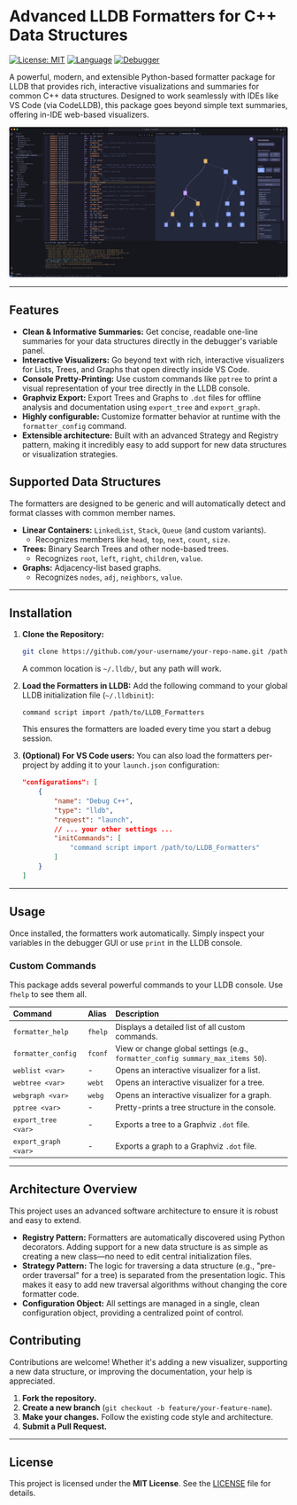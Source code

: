 # Advanced LLDB Formatters for C++ Data Structures

[![License: MIT](https://img.shields.io/badge/License-MIT-yellow.svg)](https://opensource.org/licenses/MIT)
[![Language](https://img.shields.io/badge/Language-Python-blue.svg)]()
[![Debugger](https://img.shields.io/badge/Debugger-LLDB-orange.svg)]()

A powerful, modern, and extensible Python-based formatter package for LLDB that provides rich, interactive visualizations and summaries for common C++ data structures. Designed to work seamlessly with IDEs like VS Code (via CodeLLDB), this package goes beyond simple text summaries, offering in-IDE web-based visualizers.

![Showcase Example](/Assets/Example.webp)

---

## Features

- **Clean & Informative Summaries:** Get concise, readable one-line summaries for your data structures directly in the debugger's variable panel.
- **Interactive Visualizers:** Go beyond text with rich, interactive visualizers for Lists, Trees, and Graphs that open directly inside VS Code.
- **Console Pretty-Printing:** Use custom commands like `pptree` to print a visual representation of your tree directly in the LLDB console.
- **Graphviz Export:** Export Trees and Graphs to `.dot` files for offline analysis and documentation using `export_tree` and `export_graph`.
- **Highly configurable:** Customize formatter behavior at runtime with the `formatter_config` command.
- **Extensible architecture:** Built with an advanced Strategy and Registry pattern, making it incredibly easy to add support for new data structures or visualization strategies.

## Supported Data Structures

The formatters are designed to be generic and will automatically detect and format classes with common member names.

- **Linear Containers:** `LinkedList`, `Stack`, `Queue` (and custom variants).
  - Recognizes members like `head`, `top`, `next`, `count`, `size`.
- **Trees:** Binary Search Trees and other node-based trees.
  - Recognizes `root`, `left`, `right`, `children`, `value`.
- **Graphs:** Adjacency-list based graphs.
  - Recognizes `nodes`, `adj`, `neighbors`, `value`.

---

## Installation

1. **Clone the Repository:**

   ```sh
   git clone https://github.com/your-username/your-repo-name.git /path/to/LLDB_Formatters
   ```

   A common location is `~/.lldb/`, but any path will work.

2. **Load the Formatters in LLDB:**
   Add the following command to your global LLDB initialization file (`~/.lldbinit`):

   ```
   command script import /path/to/LLDB_Formatters
   ```

   This ensures the formatters are loaded every time you start a debug session.

3. **(Optional) For VS Code users:**
   You can also load the formatters per-project by adding it to your `launch.json` configuration:

   ```json
   "configurations": [
       {
           "name": "Debug C++",
           "type": "lldb",
           "request": "launch",
           // ... your other settings ...
           "initCommands": [
               "command script import /path/to/LLDB_Formatters"
           ]
       }
   ]
   ```

---

## Usage

Once installed, the formatters work automatically. Simply inspect your variables in the debugger GUI or use `print` in the LLDB console.

### Custom Commands

This package adds several powerful commands to your LLDB console. Use `fhelp` to see them all.

| Command              | Alias   | Description                                                                     |
| :------------------- | :------ | :------------------------------------------------------------------------------ |
| `formatter_help`     | `fhelp` | Displays a detailed list of all custom commands.                                |
| `formatter_config`   | `fconf` | View or change global settings (e.g., `formatter_config summary_max_items 50`). |
| `weblist <var>`      | -       | Opens an interactive visualizer for a list.                                     |
| `webtree <var>`      | `webt`  | Opens an interactive visualizer for a tree.                                     |
| `webgraph <var>`     | `webg`  | Opens an interactive visualizer for a graph.                                    |
| `pptree <var>`       | -       | Pretty-prints a tree structure in the console.                                  |
| `export_tree <var>`  | -       | Exports a tree to a Graphviz `.dot` file.                                       |
| `export_graph <var>` | -       | Exports a graph to a Graphviz `.dot` file.                                      |

---

## Architecture Overview

This project uses an advanced software architecture to ensure it is robust and easy to extend.

- **Registry Pattern:** Formatters are automatically discovered using Python decorators. Adding support for a new data structure is as simple as creating a new class—no need to edit central initialization files.
- **Strategy Pattern:** The logic for traversing a data structure (e.g., "pre-order traversal" for a tree) is separated from the presentation logic. This makes it easy to add new traversal algorithms without changing the core formatter code.
- **Configuration Object:** All settings are managed in a single, clean configuration object, providing a centralized point of control.

## Contributing

Contributions are welcome! Whether it's adding a new visualizer, supporting a new data structure, or improving the documentation, your help is appreciated.

1. **Fork the repository.**
2. **Create a new branch** (`git checkout -b feature/your-feature-name`).
3. **Make your changes.** Follow the existing code style and architecture.
4. **Submit a Pull Request.**

---

## License

This project is licensed under the **MIT License**. See the [LICENSE](LICENSE) file for details.
